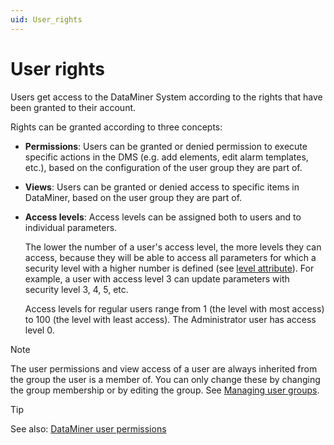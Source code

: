 ```yaml
---
uid: User_rights
---
```


# User rights

Users get access to the DataMiner System according to the rights that have been granted to their account.

Rights can be granted according to three concepts:

- **Permissions**: Users can be granted or denied permission to execute specific actions in the DMS (e.g. add elements, edit alarm templates, etc.), based on the configuration of the user group they are part of.

- **Views**: Users can be granted or denied access to specific items in DataMiner, based on the user group they are part of.

- **Access levels**: Access levels can be assigned both to users and to individual parameters.

    The lower the number of a user's access level, the more levels they can access, because they will be able to access all parameters for which a security level with a higher number is defined (see [level attribute](xref:Protocol.Params.Param-level)). For example, a user with access level 3 can update parameters with security level 3, 4, 5, etc.

    Access levels for regular users range from 1 (the level with most access) to 100 (the level with least access). The Administrator user has access level 0.

> [!NOTE]
> The user permissions and view access of a user are always inherited from the group the user is a member of. You can only change these by changing the group membership or by editing the group. See [Managing user groups](xref:Managing_user_groups).

> [!TIP]
> See also: [DataMiner user permissions](xref:DataMiner_user_permissions)
